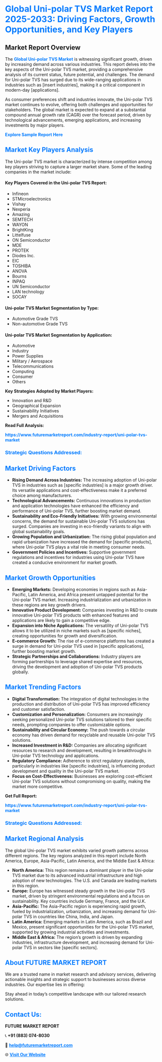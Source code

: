<h1 style="color: #007BFF;">Global Uni-polar TVS Market Report 2025-2033: Driving Factors, Growth Opportunities, and Key Players</h1>

<section id="overview">
<h2>Market Report Overview</h2>
<p>The <a href="https://www.futuremarketreport.com/industry-report/uni-polar-tvs-market" style="color: #007BFF; text-decoration: none;"><strong>Global Uni-polar TVS Market</strong></a> is witnessing significant growth, driven by increasing demand across various industries. This report delves into the key aspects of the Uni-polar TVS market, providing a comprehensive analysis of its current status, future potential, and challenges. The demand for Uni-polar TVS has surged due to its wide-ranging applications in industries such as [insert industries], making it a critical component in modern-day [applications].</p>
<p>As consumer preferences shift and industries innovate, the Uni-polar TVS market continues to evolve, offering both challenges and opportunities for stakeholders. The global market is expected to expand at a substantial compound annual growth rate (CAGR) over the forecast period, driven by technological advancements, emerging applications, and increasing investments by major players.</p>
</section>

<section id="overview">
<p><a href="https://www.futuremarketreport.com/request-sample/reportId=75260" style="color: #007BFF; text-decoration: none;"><strong>Explore Sample Report Here</strong></a></p>
</section>

<section id="key-players">
<h2 style="color: #007BFF;">Market Key Players Analysis</h2>
<p>The Uni-polar TVS market is characterized by intense competition among key players striving to capture a larger market share. Some of the leading companies in the market include:</p>
<h4>Key Players Covered in the Uni-polar TVS Report:</h4>
<ul><li>Infineon</li><li>STMicroelectronics</li><li>Vishay</li><li>Nexperia</li><li>Amazing</li><li>SEMTECH</li><li>WAYON</li><li>BrightKing</li><li>Littelfuse</li><li>ON Semiconductor</li><li>MDE</li><li>PROTEK</li><li>Diodes Inc.</li><li>EIC</li><li>TOSHIBA</li><li>ANOVA</li><li>Bourns</li><li>INPAQ</li><li>UN Semiconductor</li><li>LAN technology</li><li>SOCAY</li></ul>
<h4>Uni-polar TVS Market Segmentation by Type:</h4>
<ul><li>Automotive Grade TVS</li><li>Non-automotive Grade TVS</li></ul>

<h4>Uni-polar TVS Market Segmentation by Application:</h4>
<ul><li>Automotive</li><li>Industry</li><li>Power Supplies</li><li>Military / Aerospace</li><li>Telecommunications</li><li>Computing</li><li>Consumer</li><li>Others</li></ul>
<p><strong>Key Strategies Adopted by Market Players:</strong></p>
<ul>
<li>Innovation and R&D</li>
<li>Geographical Expansion</li>
<li>Sustainability Initiatives</li>
<li>Mergers and Acquisitions</li>
</ul>
</section>

<section>
<p><strong>Read Full Analysis: </strong></p><a href="https://www.futuremarketreport.com/industry-report/uni-polar-tvs-market" style="color: #007BFF; text-decoration: none;"><strong>https://www.futuremarketreport.com/industry-report/uni-polar-tvs-market</strong></a>
<h3 style="color: #007BFF;">Strategic Questions Addressed:</h3>
</section>

<section id="driving-factors">
<h2 style="color: #007BFF;">Market Driving Factors</h2>
<ul>
<li><strong>Rising Demand Across Industries:</strong> The increasing adoption of Uni-polar TVS in industries such as [specific industries] is a major growth driver. Its versatile applications and cost-effectiveness make it a preferred choice among manufacturers.</li>
<li><strong>Technological Advancements:</strong> Continuous innovations in production and application technologies have enhanced the efficiency and performance of Uni-polar TVS, further boosting market demand.</li>
<li><strong>Sustainability and Eco-Friendly Initiatives:</strong> With growing environmental concerns, the demand for sustainable Uni-polar TVS solutions has surged. Companies are investing in eco-friendly variants to align with global sustainability goals.</li>
<li><strong>Growing Population and Urbanization:</strong> The rising global population and rapid urbanization have increased the demand for [specific products], where Uni-polar TVS plays a vital role in meeting consumer needs.</li>
<li><strong>Government Policies and Incentives:</strong> Supportive government regulations and incentives for industries using Uni-polar TVS have created a conducive environment for market growth.</li>
</ul>
</section>

<section id="growth-opportunities">
<h2 style="color: #007BFF;">Market Growth Opportunities</h2>
<ul>
<li><strong>Emerging Markets:</strong> Developing economies in regions such as Asia-Pacific, Latin America, and Africa present untapped potential for the Uni-polar TVS market. Increasing industrialization and urbanization in these regions are key growth drivers.</li>
<li><strong>Innovative Product Development:</strong> Companies investing in R&D to create innovative Uni-polar TVS products with enhanced features and applications are likely to gain a competitive edge.</li>
<li><strong>Expansion into Niche Applications:</strong> The versatility of Uni-polar TVS allows it to be utilized in niche markets such as [specific niches], creating opportunities for growth and diversification.</li>
<li><strong>E-commerce Growth:</strong> The rise of e-commerce platforms has created a surge in demand for Uni-polar TVS used in [specific applications], further boosting market growth.</li>
<li><strong>Strategic Partnerships and Collaborations:</strong> Industry players are forming partnerships to leverage shared expertise and resources, driving the development and adoption of Uni-polar TVS products globally.</li>
</ul>
</section>

<section id="trending-factors">
<h2 style="color: #007BFF;">Market Trending Factors</h2>
<ul>
<li><strong>Digital Transformation:</strong> The integration of digital technologies in the production and distribution of Uni-polar TVS has improved efficiency and customer satisfaction.</li>
<li><strong>Customization and Personalization:</strong> Consumers are increasingly seeking personalized Uni-polar TVS solutions tailored to their specific needs, prompting companies to offer customizable options.</li>
<li><strong>Sustainability and Circular Economy:</strong> The push towards a circular economy has driven demand for recyclable and reusable Uni-polar TVS solutions.</li>
<li><strong>Increased Investment in R&D:</strong> Companies are allocating significant resources to research and development, resulting in breakthroughs in Uni-polar TVS technology and applications.</li>
<li><strong>Regulatory Compliance:</strong> Adherence to strict regulatory standards, particularly in industries like [specific industries], is influencing product development and quality in the Uni-polar TVS market.</li>
<li><strong>Focus on Cost-Effectiveness:</strong> Businesses are exploring cost-efficient Uni-polar TVS solutions without compromising on quality, making the market more competitive.</li>
</ul>
</section>

<section>
<p><strong>Get Full Report: </strong></p><a href="https://www.futuremarketreport.com/industry-report/uni-polar-tvs-market" style="color: #007BFF; text-decoration: none;"><strong>https://www.futuremarketreport.com/industry-report/uni-polar-tvs-market</strong></a>
<h3 style="color: #007BFF;">Strategic Questions Addressed:</h3>
</section>


<section id="regional-analysis">
<h2 style="color: #007BFF;">Market Regional Analysis</h2>
<p>The global Uni-polar TVS market exhibits varied growth patterns across different regions. The key regions analyzed in this report include North America, Europe, Asia-Pacific, Latin America, and the Middle East & Africa:</p>
<ul>
<li><strong>North America:</strong> This region remains a dominant player in the Uni-polar TVS market due to its advanced industrial infrastructure and high adoption of new technologies. The U.S. and Canada are leading markets in this region.</li>
<li><strong>Europe:</strong> Europe has witnessed steady growth in the Uni-polar TVS market, driven by stringent environmental regulations and a focus on sustainability. Key countries include Germany, France, and the U.K.</li>
<li><strong>Asia-Pacific:</strong> The Asia-Pacific region is experiencing rapid growth, fueled by industrialization, urbanization, and increasing demand for Uni-polar TVS in countries like China, India, and Japan.</li>
<li><strong>Latin America:</strong> Emerging markets in Latin America, such as Brazil and Mexico, present significant opportunities for the Uni-polar TVS market, supported by growing industrial activities and investments.</li>
<li><strong>Middle East & Africa:</strong> The region’s growth is driven by expanding industries, infrastructure development, and increasing demand for Uni-polar TVS in sectors like [specific sectors].</li>
</ul>
</section>

<footer>
<h2 style="color: #007BFF;">About FUTURE MARKET REPORT</h2>
<p>We are a trusted name in market research and advisory services, delivering actionable insights and strategic support to businesses across diverse industries. Our expertise lies in offering:</p>

<p>Stay ahead in today’s competitive landscape with our tailored research solutions.</p>

<h2 style="color: #007BFF;">Contact Us:</h2>
<p><strong>FUTURE MARKET REPORT</strong></p>
<p>📞 <strong>+91 (883) 074-8030</strong></p>
<p>📧 <strong><a href="mailto:help@futuremarketreport.com" style="color: #007BFF;">help@futuremarketreport.com</a></strong></p>
<p>🌐 <strong><a href="https://www.futuremarketreport.com/" style="color: #007BFF;">Visit Our Website</a></strong></p>
</footer>